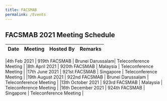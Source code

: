 ```yaml
---
title: FACSMAB
permalink: /Events
---
```

## **FACSMAB 2021 Meeting Schedule**

| Date| Meeting| Hosted By | Remarks |
| ------------ | ------------- | ------------- | ------------- |

|4th Feb 2021 | 919th FACSMAB | Brunei Darussalam| Teleconference Meeting |
|8th April 2021 | 920th FACSMAB | Malaysia | Teleconference Meeting |
|17th June 2021 | 921st FACSMAB | Singapore | Teleconference Meeting |
|19th August 2021 | 922nd FACSMAB | Brunei Darussalam | Teleconference Meeting |
|13th October 2021 | 923rd FACSMAB | Malaysia | Teleconference Meeting |
|16th December 2021 | 924th FACSMAB | Singapore | Teleconference Meeting |